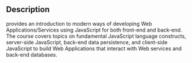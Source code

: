 ## Description

provides an introduction to modern ways of developing Web Applications/Services using JavaScript for both front-end and back-end. The course covers topics on fundamental JavaScript language constructs, server-side JavaScript, back-end data persistence, and client-side JavaScript to build Web Applications that interact with Web services and back-end databases.